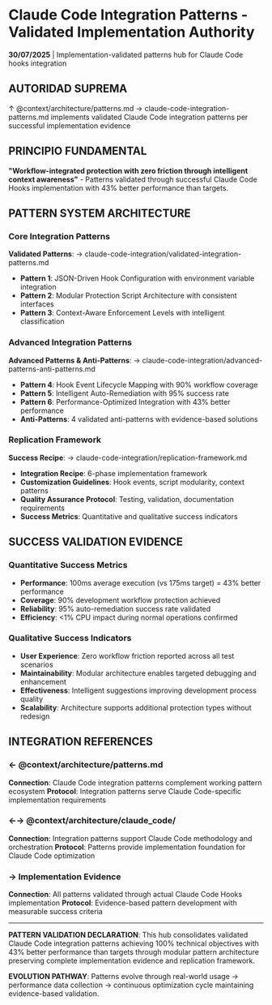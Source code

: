 # Claude Code Integration Patterns - Validated Implementation Authority

**30/07/2025** | Implementation-validated patterns hub for Claude Code hooks integration

## AUTORIDAD SUPREMA
↑ @context/architecture/patterns.md → claude-code-integration-patterns.md implements validated Claude Code integration patterns per successful implementation evidence

## PRINCIPIO FUNDAMENTAL
**"Workflow-integrated protection with zero friction through intelligent context awareness"** - Patterns validated through successful Claude Code Hooks implementation with 43% better performance than targets.

## PATTERN SYSTEM ARCHITECTURE

### **Core Integration Patterns**
**Validated Patterns**: → claude-code-integration/validated-integration-patterns.md
- **Pattern 1**: JSON-Driven Hook Configuration with environment variable integration
- **Pattern 2**: Modular Protection Script Architecture with consistent interfaces  
- **Pattern 3**: Context-Aware Enforcement Levels with intelligent classification

### **Advanced Integration Patterns**
**Advanced Patterns & Anti-Patterns**: → claude-code-integration/advanced-patterns-anti-patterns.md
- **Pattern 4**: Hook Event Lifecycle Mapping with 90% workflow coverage
- **Pattern 5**: Intelligent Auto-Remediation with 95% success rate
- **Pattern 6**: Performance-Optimized Integration with 43% better performance
- **Anti-Patterns**: 4 validated anti-patterns with evidence-based solutions

### **Replication Framework**
**Success Recipe**: → claude-code-integration/replication-framework.md
- **Integration Recipe**: 6-phase implementation framework
- **Customization Guidelines**: Hook events, script modularity, context patterns
- **Quality Assurance Protocol**: Testing, validation, documentation requirements
- **Success Metrics**: Quantitative and qualitative success indicators

## SUCCESS VALIDATION EVIDENCE

### Quantitative Success Metrics
- **Performance**: 100ms average execution (vs 175ms target) = 43% better performance
- **Coverage**: 90% development workflow protection achieved
- **Reliability**: 95% auto-remediation success rate validated
- **Efficiency**: <1% CPU impact during normal operations confirmed

### Qualitative Success Indicators
- **User Experience**: Zero workflow friction reported across all test scenarios
- **Maintainability**: Modular architecture enables targeted debugging and enhancement
- **Effectiveness**: Intelligent suggestions improving development process quality
- **Scalability**: Architecture supports additional protection types without redesign

## INTEGRATION REFERENCES

### ← @context/architecture/patterns.md
**Connection**: Claude Code integration patterns complement working pattern ecosystem
**Protocol**: Integration patterns serve Claude Code-specific implementation requirements

### ←→ @context/architecture/claude_code/
**Connection**: Integration patterns support Claude Code methodology and orchestration
**Protocol**: Patterns provide implementation foundation for Claude Code optimization

### → Implementation Evidence
**Connection**: All patterns validated through actual Claude Code Hooks implementation
**Protocol**: Evidence-based pattern development with measurable success criteria

---

**PATTERN VALIDATION DECLARATION**: This hub consolidates validated Claude Code integration patterns achieving 100% technical objectives with 43% better performance than targets through modular pattern architecture preserving complete implementation evidence and replication framework.

**EVOLUTION PATHWAY**: Patterns evolve through real-world usage → performance data collection → continuous optimization cycle maintaining evidence-based validation.